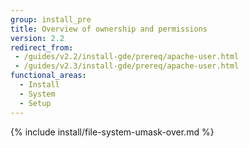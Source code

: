 ```yaml
---
group: install_pre
title: Overview of ownership and permissions
version: 2.2
redirect_from:
 - /guides/v2.2/install-gde/prereq/apache-user.html
 - /guides/v2.3/install-gde/prereq/apache-user.html
functional_areas:
  - Install
  - System
  - Setup
---
```


{% include install/file-system-umask-over.md %}
